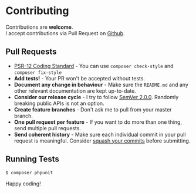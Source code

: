 # Contributing

Contributions are **welcome**.  
I accept contributions via Pull Request on [Github](https://github.com/mayflower/laravel-crypto-shredder).  

## Pull Requests

- [PSR-12 Coding Standard](https://github.com/php-fig/fig-standards/blob/master/accepted/PSR-12-extended-coding-style-guide.md) - You can use `composer check-style` and `composer fix-style`
- **Add tests!** - Your PR won't be accepted without tests.
- **Document any change in behaviour** - Make sure the `README.md` and any other relevant documentation are kept up-to-date.
- **Consider our release cycle** - I try to follow [SemVer 2.0.0](semver.org). Randomly breaking public APIs is not an option.
- **Create feature branches** - Don't ask me to pull from your master branch.
- **One pull request per feature** - If you want to do more than one thing, send multiple pull requests.
- **Send coherent history** - Make sure each individual commit in your pull request is meaningful. Consider [squash your commits](http://www.git-scm.com/book/en/v2/Git-Tools-Rewriting-History#Changing-Multiple-Commit-Messages) before submitting.

## Running Tests
```bash
$ composer phpunit
```

Happy coding!
